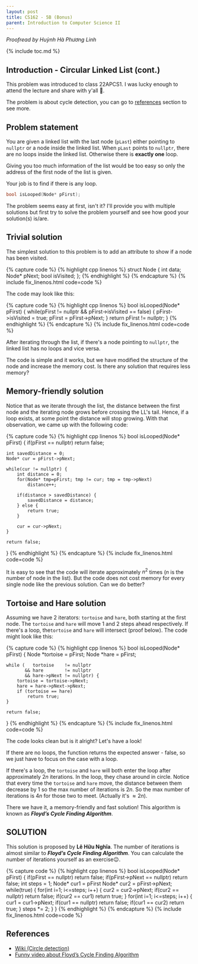 ```yaml
---
layout: post
title: CS162 - 5B (Bonus)
parent: Introduction to Computer Science II
--- 
```


*Proofread by Huỳnh Hà Phương Linh*

{% include toc.md %}

## Introduction - Circular Linked List (cont.)

This problem was introduced to class 22APCS1. I was lucky enough to attend the lecture and share with y'all 🥰.

The problem is about cycle detection, you can go to <a href="#references">references</a> section to see more.

## Problem statement

You are given a linked list with the last node (`pLast`) either pointing to `nullptr` or a node inside the linked list. When `pLast` points to `nullptr`, there are no loops inside the linked list. Otherwise there is **exactly one** loop.

Giving you too much information of the list would be too easy so only the address of the first node of the list is given.

Your job is to find if there is any loop.

```cpp
bool isLooped(Node* pFirst);
```

The problem seems easy at first, isn't it? I'll provide you with multiple solutions but first try to solve the problem yourself and see how good your solution(s) is/are.

## Trivial solution

The simplest solution to this problem is to add an attribute to show if a node has been visited.

{% capture code %}
{% highlight cpp linenos %}
struct Node {
    int data;
    Node* pNext;
    bool isVisited;
};
{% endhighlight %}
{% endcapture %}
{% include fix_linenos.html code=code %}

The code may look like this:

{% capture code %}
{% highlight cpp linenos %}
bool isLooped(Node* pFirst) {
    while(pFirst != nullptr && pFirst->isVisited == false) {
        pFirst->isVisited = true;
        pFirst = pFirst->pNext;
    }
    return pFirst != nullptr;
}
{% endhighlight %}
{% endcapture %}
{% include fix_linenos.html code=code %}

After iterating through the list, if there's a node pointing to `nullptr`, the linked list has no loops and vice versa.

The code is simple and it works, but we have modified the structure of the node and increase the memory cost. Is there any solution that requires less memory?

## Memory-friendly solution

Notice that as we iterate through the list, the distance between the first node and the iterating node grows before crossing the LL's tail. Hence, if a loop exists, at some point the distance will stop growing. With that observation, we came up with the following code:

{% capture code %}
{% highlight cpp linenos %}
bool isLooped(Node* pFirst) {
    if(pFirst == nullptr) return false;
    
    int savedDistance = 0;
    Node* cur = pFirst->pNext;
    
    while(cur != nullptr) {
        int distance = 0;
        for(Node* tmp=pFirst; tmp != cur; tmp = tmp->pNext)
            distance++;
        
        if(distance > savedDistance) {
            savedDistance = distance;
        } else {
            return true;
        }
        
        cur = cur->pNext;
    }
    
    return false;
}
{% endhighlight %}
{% endcapture %}
{% include fix_linenos.html code=code %}

It is easy to see that the code will iterate approximately $n^2$ times ($n$ is the number of node in the list). But the code does not cost memory for every single node like the previous solution. Can we do better?

## Tortoise and Hare solution

Assuming we have 2 iterators: `tortoise` and `hare`, both starting at the first node. The `tortoise` and `hare` will move 1 and 2 steps ahead respectively. If there's a loop, the`tortoise` and `hare` will intersect (proof below). The code might look like this:

{% capture code %}
{% highlight cpp linenos %}
bool isLooped(Node* pFirst) {
    Node *tortoise = pFirst;
    Node *hare     = pFirst;

    while (   tortoise    != nullptr
           && hare        != nullptr
           && hare->pNext != nullptr) {
        tortoise = tortoise->pNext;
        hare = hare->pNext->pNext;
        if (tortoise == hare)
            return true;
    }

    return false;
}
{% endhighlight %}
{% endcapture %}
{% include fix_linenos.html code=code %}

The code looks clean but is it alright? Let's have a look!

If there are no loops, the function returns the expected answer - false, so we just have to focus on the case with a loop.

If there's a loop, the `tortoise` and `hare` will both enter the loop after approximately $2n$ iterations. In the loop, they chase around in circle. Notice that every time the `tortoise` and `hare` move, the distance between them decrease by $1$ so the max number of iterations is $2n$. So the max number of iterations is $4n$ for those two to meet. (Actually it's $\approx2n$).

There we have it, a memory-friendly and fast solution! This algorithm is known as ***Floyd’s Cycle Finding Algorithm***.

## SOLUTION

This solution is proposed by **Lê Hữu Nghĩa**. The number of iterations is almost similar to ***Floyd’s Cycle Finding Algorithm***. You can calculate the number of iterations yourself as an exercise😉.

{% capture code %}
{% highlight cpp linenos %}
bool isLooped(Node* pFirst) {
    if(pFirst == nullptr) return false;
    if(pFirst->pNext == nullptr) return false;
    int steps = 1;
    Node* cur1 = pFirst
    Node* cur2 = pFirst->pNext;
    while(true) {
        for(int i=1; i<=steps; i++) {
            cur2 = cur2->pNext;
            if(cur2 == nullptr) return false;
            if(cur2 == cur1) return true;
        }
        for(int i=1; i<=steps; i++) {
            cur1 = cur1->pNext;
            if(cur1 == nullptr) return false;
            if(cur1 == cur2) return true;
        }
        steps *= 2;
    }
}
{% endhighlight %}
{% endcapture %}
{% include fix_linenos.html code=code %}

## References
- [Wiki (Circle detection)](https://en.wikipedia.org/wiki/Cycle_detection)
- [Funny video about Floyd’s Cycle Finding Algorithm](https://www.youtube.com/watch?v=pKO9UjSeLew)